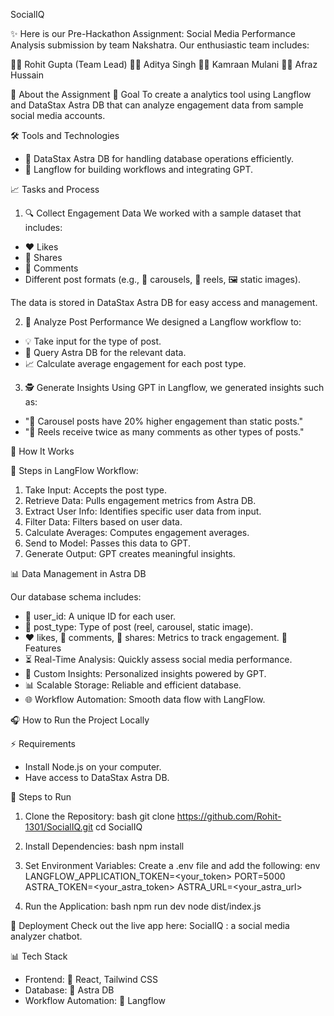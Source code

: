 SocialIQ

✨ Here is our Pre-Hackathon Assignment: Social Media Performance Analysis submission by team Nakshatra. Our enthusiastic team includes:

👨‍💻 Rohit Gupta (Team Lead)
👨‍💻 Aditya Singh
👨‍💻 Kamraan Mulani 
👨‍💻 Afraz Hussain

🔧 About the Assignment
 🎡 Goal
To create a analytics tool using Langflow and DataStax Astra DB that can analyze engagement data from sample social media accounts.

 🛠 Tools and Technologies
- 📀 DataStax Astra DB for handling database operations efficiently.
- 🔄 Langflow for building workflows and integrating GPT.

 📈 Tasks and Process

 1. 🔍 Collect Engagement Data
We worked with a sample dataset that includes:
- ❤ Likes
- 💪 Shares
- 💬 Comments
- Different post formats (e.g., 🎢 carousels, 🎥 reels, 🖼 static images).

The data is stored in DataStax Astra DB for easy access and management.

2. 🔄 Analyze Post Performance
We designed a Langflow workflow to:
- 💡 Take input for the type of post.
- 🔎 Query Astra DB for the relevant data.
- 📈 Calculate average engagement for each post type.

3. 🕵 Generate Insights
Using GPT in Langflow, we generated insights such as:
- "🎢 Carousel posts have 20% higher engagement than static posts."
- "🎥 Reels receive twice as many comments as other types of posts."

🔢 How It Works

 🔀 Steps in LangFlow Workflow:
1. Take Input: Accepts the post type.
2. Retrieve Data: Pulls engagement metrics from Astra DB.
3. Extract User Info: Identifies specific user data from input.
4. Filter Data: Filters based on user data.
5. Calculate Averages: Computes engagement averages.
6. Send to Model: Passes this data to GPT.
7. Generate Output: GPT creates meaningful insights.

📊 Data Management in Astra DB

Our database schema includes:
- 👤 user_id: A unique ID for each user.
- 🔖 post_type: Type of post (reel, carousel, static image).
- ❤ likes, 💬 comments, 💪 shares: Metrics to track engagement.
 🔄 Features
- ⏳ Real-Time Analysis: Quickly assess social media performance.
- 🔄 Custom Insights: Personalized insights powered by GPT.
- 📊 Scalable Storage: Reliable and efficient database.
- 🌐 Workflow Automation: Smooth data flow with LangFlow.

 🎧 How to Run the Project Locally

⚡ Requirements
- Install Node.js on your computer.
- Have access to DataStax Astra DB.

🔄 Steps to Run

1. Clone the Repository:
   bash
   git clone https://github.com/Rohit-1301/SocialIQ.git
   cd SocialIQ
   

2. Install Dependencies:
   bash
   npm install
  
   
   

3. Set Environment Variables:
   Create a .env file and add the following:
   env
   LANGFLOW_APPLICATION_TOKEN=<your_token>
   PORT=5000
   ASTRA_TOKEN=<your_astra_token>
   ASTRA_URL=<your_astra_url>
   

4. Run the Application:
   bash
   npm run dev
   node dist/index.js
   

🚀 Deployment
Check out the live app here:  SocialIQ :  a social media analyzer chatbot. 

 📊 Tech Stack
- Frontend: 🔧 React, Tailwind CSS
- Database: 📀 Astra DB
- Workflow Automation: 🔄 Langflow

